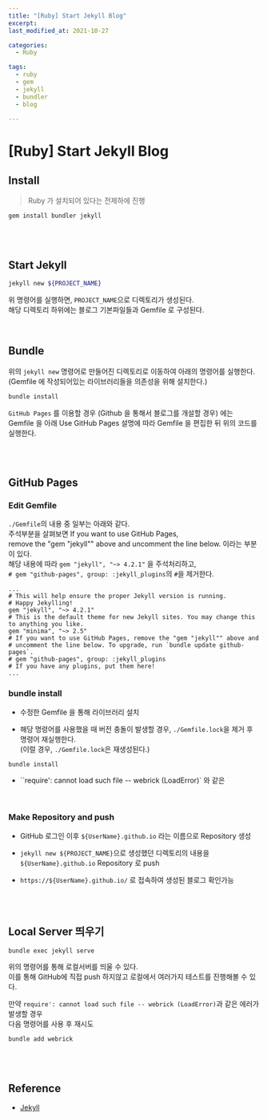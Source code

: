 ```yaml
---
title: "[Ruby] Start Jekyll Blog"
excerpt: 
last_modified_at: 2021-10-27

categories:
  - Ruby

tags:
  - ruby
  - gem
  - jekyll
  - bundler
  - blog

---
```


# [Ruby] Start Jekyll Blog

## Install

> Ruby 가 설치되어 있다는 전제하에 진행

```bash
gem install bundler jekyll
```

<br><br>

## Start Jekyll

```bash
jekyll new ${PROJECT_NAME}
```

위 명령어를 실행하면, `PROJECT_NAME`으로 디렉토리가 생성된다.  
해당 디렉토리 하위에는 블로그 기본파일들과 Gemfile 로 구성된다.  

<br>

## Bundle

위의 `jekyll new` 명령어로 만들어진 디렉토리로 이동하여 아래의 명령어를 실행한다.  
(Gemfile 에 작성되어있는 라이브러리들을 의존성을 위해 설치한다.)  

```bash
bundle install
```

`GitHub Pages` 를 이용할 경우 (Github 을 통해서 블로그를 개설할 경우) 에는  
Gemfile 을 아래 Use GitHub Pages 설명에 따라 Gemfile 을 편집한 뒤 위의 코드를 실행한다.  

<br><br>

## GitHub Pages

### Edit Gemfile

`./Gemfile`의 내용 중 일부는 아래와 같다.  
주석부분을 살펴보면 If you want to use GitHub Pages,  
remove the "gem "jekyll"" above and uncomment the line below. 이라는 부분이 있다.  
해당 내용에 따라 `gem "jekyll", "~> 4.2.1"` 을 주석처리하고,  
`# gem "github-pages", group: :jekyll_plugins`의 `#`을 제거한다.  

```
...
# This will help ensure the proper Jekyll version is running.
# Happy Jekylling!
gem "jekyll", "~> 4.2.1"
# This is the default theme for new Jekyll sites. You may change this to anything you like.
gem "minima", "~> 2.5"
# If you want to use GitHub Pages, remove the "gem "jekyll"" above and
# uncomment the line below. To upgrade, run `bundle update github-pages`.
# gem "github-pages", group: :jekyll_plugins
# If you have any plugins, put them here!
...
```

### bundle install

- 수정한 Gemfile 을 통해 라이브러리 설치

- 해당 명령어를 사용했을 때 버전 충돌이 발생할 경우, `./Gemfile.lock`을 제거 후 명령어 재실행한다.  
(이럴 경우, `./Gemfile.lock`은 재생성된다.)

```bash
bundle install
```

- ``require': cannot load such file -- webrick (LoadError)` 와 같은 

<br>

### Make Repository and push

- GitHub 로그인 이후 `${UserName}.github.io` 라는 이름으로 Repository 생성

- `jekyll new ${PROJECT_NAME}`으로 생성했던 디렉토리의 내용을 `${UserName}.github.io` Repository 로 push

- `https://${UserName}.github.io/` 로 접속하여 생성된 블로그 확인가능

<br><br>

## Local Server 띄우기

```bash
bundle exec jekyll serve
```

위의 명령어를 통해 로컬서버를 띄울 수 있다.  
이를 통해 GitHub에 직접 push 하지않고 로컬에서 여러가지 테스트를 진행해볼 수 있다.  

만약 `require': cannot load such file -- webrick (LoadError)`과 같은 에러가 발생할 경우  
다음 명령어를 사용 후 재시도

```bash
bundle add webrick
```

<br><br>

## Reference

- [Jekyll](https://jekyllrb.com/)
